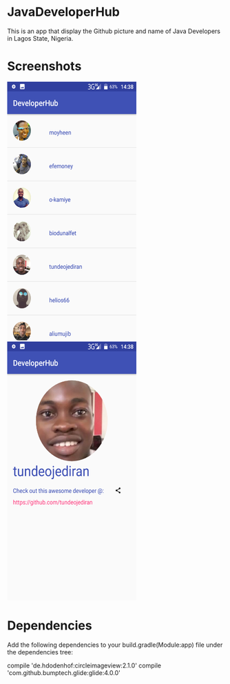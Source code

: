 # JavaDeveloperHub
This is an app that display the Github picture and name of Java Developers in Lagos State, Nigeria.

# Screenshots

<img src="https://github.com/ajibadeseun/JavaDeveloperHub/blob/master/Screenshot_20180303-143833.png" width="300" height="600" />
<img src="https://github.com/ajibadeseun/JavaDeveloperHub/blob/master/Screenshot_20180303-143838.png" width="300" height="600" />

# Dependencies 
Add the following dependencies to your build.gradle(Module:app) file under the dependencies tree:

compile 'de.hdodenhof:circleimageview:2.1.0'
compile 'com.github.bumptech.glide:glide:4.0.0'
